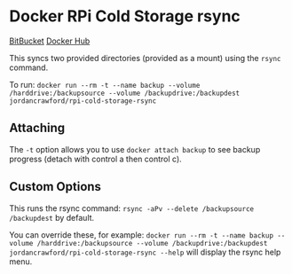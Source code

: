 # Docker RPi Cold Storage rsync

[BitBucket](https://bitbucket.org/jordancrawfordnz/docker-rpi-cold-storage-rsync)
[Docker Hub](https://hub.docker.com/r/jordancrawford/rpi-cold-storage-rsync/)

This syncs two provided directories (provided as a mount) using the ``rsync`` command.

To run:
``docker run --rm -t --name backup --volume /harddrive:/backupsource --volume /backupdrive:/backupdest jordancrawford/rpi-cold-storage-rsync``

## Attaching
The ``-t`` option allows you to use ``docker attach backup`` to see backup progress (detach with control a then control c).

## Custom Options
This runs the rsync command:
``rsync -aPv --delete /backupsource /backupdest`` by default.

You can override these, for example:
``docker run --rm -t --name backup --volume /harddrive:/backupsource --volume /backupdrive:/backupdest jordancrawford/rpi-cold-storage-rsync --help`` will display the rsync help menu.